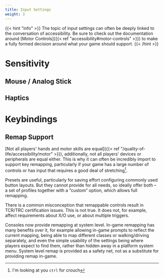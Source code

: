 ```yaml
---
title: Input Settings
weight: 3
---
```


{{< hint "info" >}}
The topic of input settings can often be deeply linked to the conversation of accessibility. Be sure to check out the documentation around [Motor Controls]({{< ref "accessibility#motor-controls" >}}) to make a fully formed decision around what your game should support.
{{< /hint >}}

# Sensitivity

## Mouse / Analog Stick

## Haptics

# Keybindings

## Remap Support

[Not all players' hands and motor skills are equal]({{< ref "/quality-of-life/accessibility/motor" >}}), additionally, not all players' devices or peripherals are equal either. This is why it can often be incredibly import to support key remapping, particularly if your game has a large number of controls or has input that requires a good deal of stretching[^crouch].

[^crouch]: I'm looking at you `ctrl` for crouch

Presets are useful, particularly for saving effort configuring commonly used button layouts. But they cannot provide for all needs, so ideally offer both – a set of profiles together with a “custom” option, which allows full remapping.

There is a common misconception that remappable controls result in TCR/TRC certification issues. This is not true. It does not, for example, affect requirements about X/O use, or about multiple triggers.

Consoles now provide remapping at system level. In-game remapping has many benefits over it, for example allowing in-game prompts to reflect the current mapping, being able to map different classes or walking/driving separately, and even the simple usability of the settings being where players expect to find them, rather than hidden away in a platform system menu. System level remap is provided as a safety net, not as a substitute for providing remap in-game.